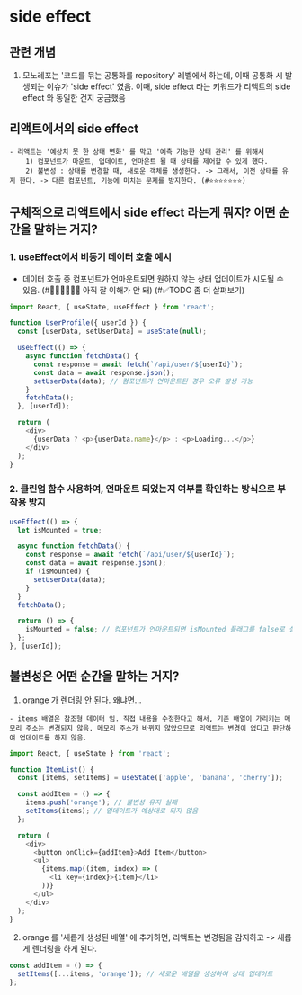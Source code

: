 # side effect

## 관련 개념 

1. 모노레포는 '코드를 묶는 공통화를 repository' 레벨에서 하는데, 이때 공통화 시 발생되는 이슈가 'side effect' 였음. 이때, side effect 라는 키워드가 리액트의 side effect 와 동일한 건지 궁금했음 


## 리액트에서의 side effect 
```
- 리액트는 '예상치 못 한 상태 변화' 를 막고 '예측 가능한 상태 관리' 를 위해서 
    1) 컴포넌트가 마운트, 업데이트, 언마운트 될 때 상태를 제어할 수 있게 했다. 
    2) 불변성 : 상태를 변경할 때, 새로운 객체를 생성한다. -> 그래서, 이전 상태를 유지 한다. -> 다른 컴포넌트, 기능에 미치는 문제를 방지한다. (#⭐⭐⭐⭐⭐⭐⭐)

```


## 구체적으로 리액트에서 side effect 라는게 뭐지? 어떤 순간을 말하는 거지? 

### 1. useEffect에서 비동기 데이터 호출 예시
- 데이터 호출 중 컴포넌트가 언마운트되면 원하지 않는 상태 업데이트가 시도될 수 있음. (#📛📛📛📛📛📛 아직 잘 이해가 안 돼) (#✅TODO 좀 더 살펴보기)
```js
import React, { useState, useEffect } from 'react';

function UserProfile({ userId }) {
  const [userData, setUserData] = useState(null);

  useEffect(() => {
    async function fetchData() {
      const response = await fetch(`/api/user/${userId}`);
      const data = await response.json();
      setUserData(data); // 컴포넌트가 언마운트된 경우 오류 발생 가능
    }
    fetchData();
  }, [userId]);

  return (
    <div>
      {userData ? <p>{userData.name}</p> : <p>Loading...</p>}
    </div>
  );
}

```

### 2. 클린업 함수 사용하여, 언마운트 되었는지 여부를 확인하는 방식으로 부작용 방지 

```js
useEffect(() => {
  let isMounted = true;

  async function fetchData() {
    const response = await fetch(`/api/user/${userId}`);
    const data = await response.json();
    if (isMounted) {
      setUserData(data);
    }
  }
  fetchData();

  return () => {
    isMounted = false; // 컴포넌트가 언마운트되면 isMounted 플래그를 false로 설정
  };
}, [userId]);

```




## 불변성은 어떤 순간을 말하는 거지? 

1. orange 가 렌더링 안 된다. 왜냐면...
```
- items 배열은 참조형 데이터 임. 직접 내용을 수정한다고 해서, 기존 배열이 가리키는 메모리 주소는 변경되지 않음. 메모리 주소가 바뀌지 않았으므로 리액트는 변경이 없다고 판단하여 업데이트를 하지 않음. 
```
```js 
import React, { useState } from 'react';

function ItemList() {
  const [items, setItems] = useState(['apple', 'banana', 'cherry']);

  const addItem = () => {
    items.push('orange'); // 불변성 유지 실패
    setItems(items); // 업데이트가 예상대로 되지 않음
  };

  return (
    <div>
      <button onClick={addItem}>Add Item</button>
      <ul>
        {items.map((item, index) => (
          <li key={index}>{item}</li>
        ))}
      </ul>
    </div>
  );
}
```

2. orange 를 '새롭게 생성된 배열' 에 추가하면, 리액트는 변경됨을 감지하고 -> 새롭게 렌더링을 하게 된다. 
```js
const addItem = () => {
  setItems([...items, 'orange']); // 새로운 배열을 생성하여 상태 업데이트
};
```